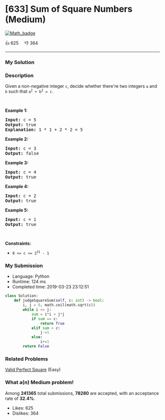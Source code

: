 # [633] Sum of Square Numbers (Medium)

[![Math_badge](https://img.shields.io/badge/topic-Math-green.svg)](https://leetcode.com/problems/sum-of-square-numbers/) 

:+1: 625 &nbsp; &nbsp; :thumbsdown: 364

---

### My Solution


### Description
<p>Given a non-negative integer <code>c</code>, decide whether there&#39;re two integers <code>a</code> and <code>b</code> such that <code>a<sup>2</sup> + b<sup>2</sup> = c</code>.</p>

<p>&nbsp;</p>
<p><strong>Example 1:</strong></p>

<pre>
<strong>Input:</strong> c = 5
<strong>Output:</strong> true
<strong>Explanation:</strong> 1 * 1 + 2 * 2 = 5
</pre>

<p><strong>Example 2:</strong></p>

<pre>
<strong>Input:</strong> c = 3
<strong>Output:</strong> false
</pre>

<p><strong>Example 3:</strong></p>

<pre>
<strong>Input:</strong> c = 4
<strong>Output:</strong> true
</pre>

<p><strong>Example 4:</strong></p>

<pre>
<strong>Input:</strong> c = 2
<strong>Output:</strong> true
</pre>

<p><strong>Example 5:</strong></p>

<pre>
<strong>Input:</strong> c = 1
<strong>Output:</strong> true
</pre>

<p>&nbsp;</p>
<p><strong>Constraints:</strong></p>

<ul>
	<li><code>0 &lt;= c &lt;= 2<sup>31</sup> - 1</code></li>
</ul>



### My Submission

- Language: Python
- Runtime: 124 ms
- Completed time: 2019-03-23 23:12:51

```Python
class Solution:
    def judgeSquareSum(self, c: int) -> bool:
        i, j = 0, math.ceil(math.sqrt(c))
        while i <= j:
            sum = i*i + j*j
            if sum == c:
                return True
            elif sum > c:
                j-=1
            else:
                i+=1
        return False
```


### Related Problems
[Valid Perfect Square](https://leetcode.com/problems/valid-perfect-square/) (Easy) <br>



### What a(n) Medium problem!
Among **241365** total submissions, **78280** are accepted, with an acceptance rate of **32.4%**. <br>

- Likes: 625
- Dislikes: 364

